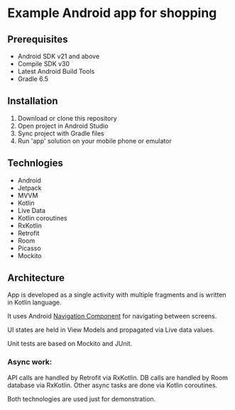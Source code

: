 # Example Android app for shopping

## Prerequisites
* Android SDK v21 and above
* Compile SDK v30
* Latest Android Build Tools
* Gradle 6.5

## Installation

1. Download or clone this repository
2. Open project in Android Studio
3. Sync project with Gradle files
4. Run 'app' solution on your mobile phone or emulator

## Technlogies

* Android
* Jetpack
* MVVM
* Kotlin
* Live Data
* Kotlin coroutines
* RxKotlin
* Retrofit
* Room
* Picasso
* Mockito

## Architecture
App is developed as a single activity with multiple fragments and is written in Kotlin language.

It uses Android [Navigation Component](https://developer.android.com/guide/navigation) for navigating between screens.

UI states are held in View Models and propagated via Live data values.

Unit tests are based on Mockito and JUnit.

### Async work:
API calls are handled by Retrofit via RxKotlin.
DB calls are handled by Room database via RxKotlin.
Other async tasks are done via Kotlin coroutines.

Both technologies are used just for demonstration.
